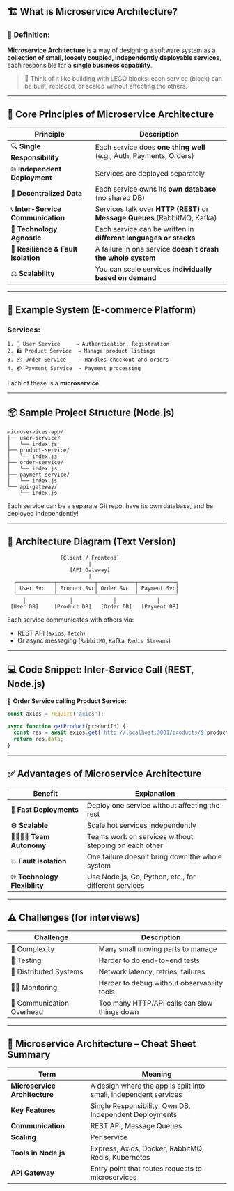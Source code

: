 ## 🏗️ What is Microservice Architecture?

### 📘 **Definition:**

**Microservice Architecture** is a way of designing a software system as a **collection of small, loosely coupled, independently deployable services**, each responsible for a **single business capability**.

> 🧩 Think of it like building with LEGO blocks: each service (block) can be built, replaced, or scaled without affecting the others.

---

## 🔧 Core Principles of Microservice Architecture

| Principle                           | Description                                                                |
| ----------------------------------- | -------------------------------------------------------------------------- |
| 🔍 **Single Responsibility**        | Each service does **one thing well** (e.g., Auth, Payments, Orders)        |
| 🌐 **Independent Deployment**       | Services are deployed separately                                           |
| 🔗 **Decentralized Data**           | Each service owns its **own database** (no shared DB)                      |
| 📞 **Inter-Service Communication**  | Services talk over **HTTP (REST)** or **Message Queues** (RabbitMQ, Kafka) |
| 🚀 **Technology Agnostic**          | Each service can be written in **different languages or stacks**           |
| 🧪 **Resilience & Fault Isolation** | A failure in one service **doesn’t crash the whole system**                |
| ⚖️ **Scalability**                  | You can scale services **individually based on demand**                    |

---

## 🔌 Example System (E-commerce Platform)

### Services:

```
1. 👤 User Service     → Authentication, Registration
2. 🛍️ Product Service  → Manage product listings
3. 📦 Order Service    → Handles checkout and orders
4. 💳 Payment Service  → Payment processing
```

Each of these is a **microservice**.

---

## 📦 Sample Project Structure (Node.js)

```
microservices-app/
├── user-service/
│   └── index.js
├── product-service/
│   └── index.js
├── order-service/
│   └── index.js
├── payment-service/
│   └── index.js
└── api-gateway/
    └── index.js
```

Each service can be a separate Git repo, have its own database, and be deployed independently!

---

## 🧠 Architecture Diagram (Text Version)

```
                 [Client / Frontend]
                          |
                    [API Gateway]
                          |
  ┌────────────┬────────────┬────────────┬────────────┐
  │ User Svc   │ Product Svc│ Order Svc  │ Payment Svc│
  └────────────┴────────────┴────────────┴────────────┘
     │              │             │             │
 [User DB]     [Product DB]   [Order DB]   [Payment DB]
```

Each service communicates with others via:

* REST API (`axios`, `fetch`)
* Or async messaging (`RabbitMQ`, `Kafka`, `Redis Streams`)

---

## 💻 Code Snippet: Inter-Service Call (REST, Node.js)

🔁 **Order Service calling Product Service:**

```js
const axios = require('axios');

async function getProduct(productId) {
  const res = await axios.get(`http://localhost:3001/products/${productId}`);
  return res.data;
}
```

---

## ✅ Advantages of Microservice Architecture

| Benefit                       | Explanation                                           |
| ----------------------------- | ----------------------------------------------------- |
| 🚀 **Fast Deployments**       | Deploy one service without affecting the rest         |
| ⚙️ **Scalable**               | Scale hot services independently                      |
| 👨‍👩‍👧‍👦 **Team Autonomy** | Teams work on services without stepping on each other |
| 💥 **Fault Isolation**        | One failure doesn’t bring down the whole system       |
| 🌐 **Technology Flexibility** | Use Node.js, Go, Python, etc., for different services |

---

## ⚠️ Challenges (for interviews)

| Challenge                 | Description                                  |
| ------------------------- | -------------------------------------------- |
| 🧩 Complexity             | Many small moving parts to manage            |
| 🧪 Testing                | Harder to do end-to-end tests                |
| 🔄 Distributed Systems    | Network latency, retries, failures           |
| 🕵️‍♂️ Monitoring         | Harder to debug without observability tools  |
| 📡 Communication Overhead | Too many HTTP/API calls can slow things down |

---

## 📝 Microservice Architecture – Cheat Sheet Summary

| Term                          | Meaning                                                          |
| ----------------------------- | ---------------------------------------------------------------- |
| **Microservice Architecture** | A design where the app is split into small, independent services |
| **Key Features**              | Single Responsibility, Own DB, Independent Deployments           |
| **Communication**             | REST API, Message Queues                                         |
| **Scaling**                   | Per service                                                      |
| **Tools in Node.js**          | Express, Axios, Docker, RabbitMQ, Redis, Kubernetes              |
| **API Gateway**               | Entry point that routes requests to microservices                |
